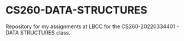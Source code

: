 
# CS260-DATA-STRUCTURES

Repository for my assignments at LBCC for the CS260-20220334401 - DATA STRUCTURES class.